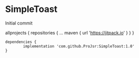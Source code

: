 # SimpleToast
Initial commit


allprojects {
		repositories {
			...
			maven { url 'https://jitpack.io' }
		}
	}


	dependencies {
	        implementation 'com.github.ProJsr:SimpleToast:1.0'
	}


